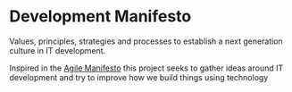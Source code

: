 # Development Manifesto
Values, principles, strategies and processes to establish a next generation culture in IT development.

Inspired in the [Agile Manifesto](http://agilemanifesto.org) this project seeks to gather ideas around IT development and try to improve how we build things using technology
